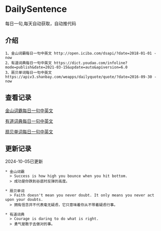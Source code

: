 # DailySentence

每日一句,每天自动获取，自动推代码

## 介绍

```
1、金山词霸每日一句中英文 http://open.iciba.com/dsapi/?date=2018-01-01 - now
2、有道词典每日一句中英文 https://dict.youdao.com/infoline?mode=publish&date=2021-03-15&update=auto&apiversion=6.0
3、扇贝单词每日一句中英文 https://apiv3.shanbay.com/weapps/dailyquote/quote/?date=2016-09-30 - now
```

## 查看记录

[金山词霸每日一句中英文](./data/iciba/)

[有道词典每日一句中英文](./data/youdao/)

[扇贝单词每日一句中英文](./data/shanbay/)

## 更新记录
2024-10-05已更新 
```
* 金山词霸
  > Success is how high you bounce when you hit bottom.
  > 成功是你跌到谷底时反弹的高度。

* 扇贝单词
  > Faith doesn't mean you never doubt. It only means you never act upon your doubts.
  > 拥有信念并不代表毫无疑虑，它只意味着你从不带着疑虑行事。

* 有道词典
  > Courage is daring to do what is right.
  > 勇气是敢于去做对的事。

```
